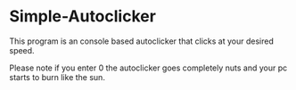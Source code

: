 # Simple-Autoclicker
This program is an console based autoclicker that clicks at your desired speed.

Please note if you enter 0 the autoclicker goes completely nuts and your pc starts to burn like the sun.